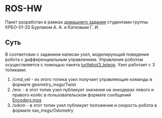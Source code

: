 # ROS-HW

Пакет разработан в рамках [домашнего задания](https://github.com/McGorky/ros-hw) студентами группы КРБО-01-20 Бурлаком А. А. и Катковым Г. И.

## Суть

В соответсвии с заданием написан узел, моделирующий поведение робота с дифференциальным управлением. Управление роботом осуществляется с помощью пакета [turtlebot3_teleop](http://wiki.ros.org/turtlebot3_teleop). Узел работает с 3 топиками:
 1. /cmd_vel - из этого топика узел получает управляющие команды в формате geometry_msgs/Twist
 3. /enc - в этот топик узел публикует значения на энкодерах левого и правого колёс в пользовательском формате сообщений [Encoders.msg](beginner_tutorials/msg/Encoders.msg)
 4. /odom - в этот топик узел публикует положение и скорость робота в формате nav_msgs/Odometry
 

